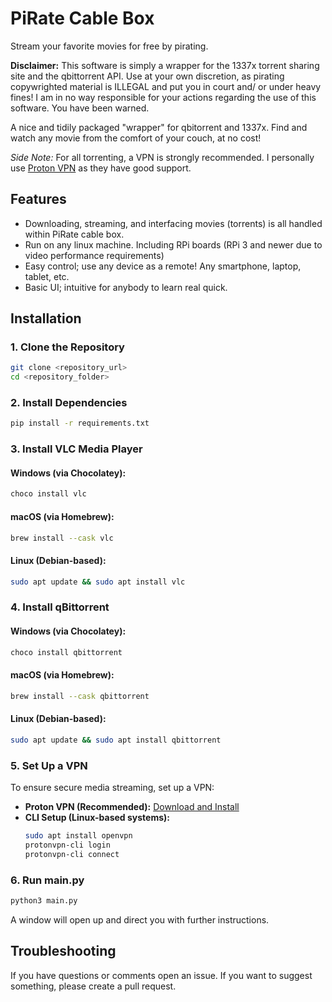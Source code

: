 # PiRate Cable Box
Stream your favorite movies for free by pirating.

**Disclaimer:** This software is simply a wrapper for the 1337x torrent sharing site and the qbittorrent API. Use at your own discretion, as pirating copywrighted material is ILLEGAL and put you in court and/ or under heavy fines! I am in no way responsible for your actions regarding the use of this software. You have been warned.

A nice and tidily packaged "wrapper" for qbitorrent and 1337x. Find and watch any movie from the comfort of your couch, at no cost! 

*Side Note:*
For all torrenting, a VPN is strongly recommended. I personally use [Proton VPN](https://protonvpn.com) as they have good support. 

## Features
- Downloading, streaming, and interfacing movies (torrents) is all handled within PiRate cable box.
- Run on any linux machine. Including RPi boards (RPi 3 and newer due to video performance requirements)
- Easy control; use any device as a remote! Any smartphone, laptop, tablet, etc.
- Basic UI; intuitive for anybody to learn real quick.

## Installation
### 1. Clone the Repository
```sh
git clone <repository_url>
cd <repository_folder>
```

### 2. Install Dependencies
```sh
pip install -r requirements.txt
```

### 3. Install VLC Media Player
#### Windows (via Chocolatey):
```sh
choco install vlc
```
#### macOS (via Homebrew):
```sh
brew install --cask vlc
```
#### Linux (Debian-based):
```sh
sudo apt update && sudo apt install vlc
```

### 4. Install qBittorrent
#### Windows (via Chocolatey):
```sh
choco install qbittorrent
```
#### macOS (via Homebrew):
```sh
brew install --cask qbittorrent
```
#### Linux (Debian-based):
```sh
sudo apt update && sudo apt install qbittorrent
```

### 5. Set Up a VPN
To ensure secure media streaming, set up a VPN:
- **Proton VPN (Recommended):** [Download and Install](https://protonvpn.com/download)
- **CLI Setup (Linux-based systems):**
  ```sh
  sudo apt install openvpn
  protonvpn-cli login
  protonvpn-cli connect
  ```


### 6. Run main.py
```sh
python3 main.py
```
A window will open up and direct you with further instructions.


## Troubleshooting
If you have questions or comments open an issue.
If you want to suggest something, please create a pull request.
